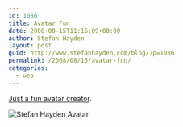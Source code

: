 ```yaml
---
id: 1086
title: Avatar Fun
date: 2008-08-15T11:15:09+00:00
author: Stefan Hayden
layout: post
guid: http://www.stefanhayden.com/blog/?p=1086
permalink: /2008/08/15/avatar-fun/
categories:
  - web
---
```

<a href="http://www.faceyourmanga.com">Just a fun avatar creator</a>.

<img src="http://farm4.static.flickr.com/3047/2765021695_368bff8165_o.jpg" alt="Stefan Hayden Avatar" />